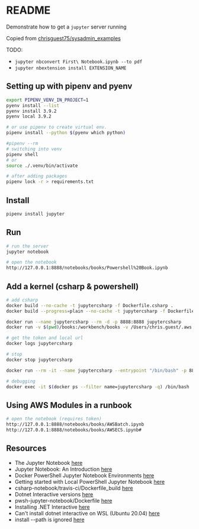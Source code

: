 # README

Demonstrate how to get a `jupyter` server running  

Copied from [chrisguest75/sysadmin_examples](https://github.com/chrisguest75/sysadmin_examples/tree/master/17_jupyter)  

TODO:  

* ```jupyter nbconvert First\ Notebook.ipynb --to pdf```
* ```jupyter nbextension install EXTENSION_NAME```

## Setting up with pipenv and pyenv

```sh
export PIPENV_VENV_IN_PROJECT=1
pyenv install --list
pyenv install 3.9.2
pyenv local 3.9.2

# or use pipenv to create virtual env.  
pipenv install --python $(pyenv which python)        

#pipenv --rm
# switching into venv 
pipenv shell
# or
source ./.venv/bin/activate

# after adding packages
pipenv lock -r > requirements.txt  
```

## Install

```sh
pipenv install jupyter
```

## Run

```sh
# run the server
jupyter notebook

# open the notebook
http://127.0.0.1:8888/notebooks/books/Powershell%20Book.ipynb
```

## Add a kernel (csharp & powershell)

```sh
# add csharp
docker build --no-cache -t jupytercsharp -f Dockerfile.csharp .
docker build --progress=plain --no-cache -t jupytercsharp -f Dockerfile.csharp .

docker run --name jupytercsharp --rm -d -p 8888:8888 jupytercsharp  
docker run -v $(pwd)/books:/workbench/books -v /Users/chris.guest/.aws:/home/root/.aws --name jupytercsharp --rm -d -p 8888:8888 jupytercsharp  

# get the token and local url
docker logs jupytercsharp

# stop 
docker stop jupytercsharp

docker run --rm -it --name jupytercsharp --entrypoint "/bin/bash" -p 8888:8888 jupytercsharp

# debugging
docker exec -it $(docker ps --filter name=jupytercsharp -q) /bin/bash 
```

## Using AWS Modules in a runbook

```sh
# open the notebook (requires token)
http://127.0.0.1:8888/notebooks/books/AWSBatch.ipynb
http://127.0.0.1:8888/notebooks/books/AWSECS.ipynb#
```

## Resources

* The Jupyter Notebook [here](https://jupyter-notebook.readthedocs.io/en/stable/notebook.html)  
* Jupyter Notebook: An Introduction [here](https://realpython.com/jupyter-notebook-introduction/)  
* Docker PowerShell Jupyter Notebook Environments [here](https://blog.darrenjrobinson.com/docker-powershell-jupyter-notebook-environments/)
* Getting started with Local PowerShell Jupyter Notebook [here](https://blog.darrenjrobinson.com/getting-started-with-local-powershell-jupyter-notebook/)
* csharp-notebook/travis-ci/Dockerfile_build [here](https://github.com/tlinnet/csharp-notebook/blob/master/travis-ci/Dockerfile_build)
* Dotnet Interactive versions [here](https://pkgs.dev.azure.com/dnceng/9ee6d478-d288-47f7-aacc-f6e6d082ae6d/_packaging/d1622942-d16f-48e5-bc83-96f4539e7601/nuget/v3/flat2/microsoft.dotnet-interactive/index.json)
* pwsh-jupyter-notebook/Dockerfile [here](https://github.com/darrenjrobinson/pwsh-jupyter-notebook/blob/master/Dockerfile)
* Installing .NET Interactive [here](https://github.com/dotnet/interactive/blob/main/docs/install-dotnet-interactive.md)
* Can't install dotnet interactive on WSL (Ubuntu 20.04) [here](https://github.com/dotnet/interactive/issues/832)
* install --path is ignored [here](https://github.com/dotnet/interactive/issues/366)
